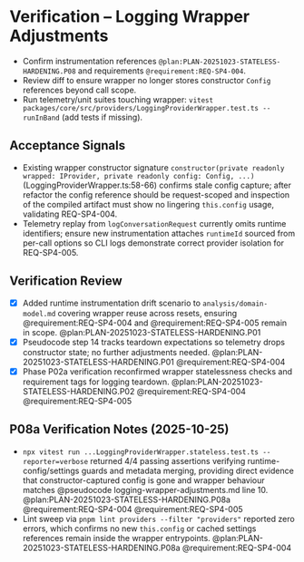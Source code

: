 # Verification – Logging Wrapper Adjustments

- Confirm instrumentation references `@plan:PLAN-20251023-STATELESS-HARDENING.P08` and requirements `@requirement:REQ-SP4-004`.
- Review diff to ensure wrapper no longer stores constructor `Config` references beyond call scope.
- Run telemetry/unit suites touching wrapper: `vitest packages/core/src/providers/LoggingProviderWrapper.test.ts --runInBand` (add tests if missing).

<!-- @plan:PLAN-20251023-STATELESS-HARDENING.P01 @requirement:REQ-SP4-004 @requirement:REQ-SP4-005 -->
## Acceptance Signals
- Existing wrapper constructor signature `constructor(private readonly wrapped: IProvider, private readonly config: Config, ...)` (LoggingProviderWrapper.ts:58-66) confirms stale config capture; after refactor the config reference should be request-scoped and inspection of the compiled artifact must show no lingering `this.config` usage, validating REQ-SP4-004.
- Telemetry replay from `logConversationRequest` currently omits runtime identifiers; ensure new instrumentation attaches `runtimeId` sourced from per-call options so CLI logs demonstrate correct provider isolation for REQ-SP4-005.

## Verification Review
- [x] Added runtime instrumentation drift scenario to `analysis/domain-model.md` covering wrapper reuse across resets, ensuring @requirement:REQ-SP4-004 and @requirement:REQ-SP4-005 remain in scope. @plan:PLAN-20251023-STATELESS-HARDENING.P01
- [x] Pseudocode step 14 tracks teardown expectations so telemetry drops constructor state; no further adjustments needed. @plan:PLAN-20251023-STATELESS-HARDENING.P01 @requirement:REQ-SP4-004
- [x] Phase P02a verification reconfirmed wrapper statelessness checks and requirement tags for logging teardown. @plan:PLAN-20251023-STATELESS-HARDENING.P02 @requirement:REQ-SP4-004 @requirement:REQ-SP4-005

## P08a Verification Notes (2025-10-25)
- `npx vitest run ...LoggingProviderWrapper.stateless.test.ts --reporter=verbose` returned 4/4 passing assertions verifying runtime-config/settings guards and metadata merging, providing direct evidence that constructor-captured config is gone and wrapper behaviour matches @pseudocode logging-wrapper-adjustments.md line 10. @plan:PLAN-20251023-STATELESS-HARDENING.P08a @requirement:REQ-SP4-004 @requirement:REQ-SP4-005
- Lint sweep via `pnpm lint providers --filter "providers"` reported zero errors, which confirms no new `this.config` or cached settings references remain inside the wrapper entrypoints. @plan:PLAN-20251023-STATELESS-HARDENING.P08a @requirement:REQ-SP4-004
